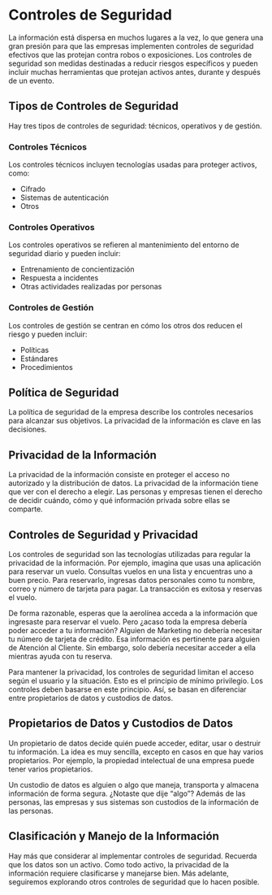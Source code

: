 **Controles de Seguridad**
=====================================================

La información está dispersa en muchos lugares a la vez, lo que genera una gran presión para que las empresas implementen controles de seguridad efectivos que las protejan contra robos o exposiciones. Los controles de seguridad son medidas destinadas a reducir riesgos específicos y pueden incluir muchas herramientas que protejan activos antes, durante y después de un evento.

**Tipos de Controles de Seguridad**
--------------------------------

Hay tres tipos de controles de seguridad: técnicos, operativos y de gestión.

### Controles Técnicos

Los controles técnicos incluyen tecnologías usadas para proteger activos, como:

* Cifrado
* Sistemas de autenticación
* Otros

### Controles Operativos

Los controles operativos se refieren al mantenimiento del entorno de seguridad diario y pueden incluir:

* Entrenamiento de concientización
* Respuesta a incidentes
* Otras actividades realizadas por personas

### Controles de Gestión

Los controles de gestión se centran en cómo los otros dos reducen el riesgo y pueden incluir:

* Políticas
* Estándares
* Procedimientos

**Política de Seguridad**
-------------------------

La política de seguridad de la empresa describe los controles necesarios para alcanzar sus objetivos. La privacidad de la información es clave en las decisiones.

**Privacidad de la Información**
------------------------------

La privacidad de la información consiste en proteger el acceso no autorizado y la distribución de datos. La privacidad de la información tiene que ver con el derecho a elegir. Las personas y empresas tienen el derecho de decidir cuándo, cómo y qué información privada sobre ellas se comparte.

**Controles de Seguridad y Privacidad**
--------------------------------------

Los controles de seguridad son las tecnologías utilizadas para regular la privacidad de la información. Por ejemplo, imagina que usas una aplicación para reservar un vuelo. Consultas vuelos en una lista y encuentras uno a buen precio. Para reservarlo, ingresas datos personales como tu nombre, correo y número de tarjeta para pagar. La transacción es exitosa y reservas el vuelo.

De forma razonable, esperas que la aerolínea acceda a la información que ingresaste para reservar el vuelo. Pero ¿acaso toda la empresa debería poder acceder a tu información? Alguien de Marketing no debería necesitar tu número de tarjeta de crédito. Esa información es pertinente para alguien de Atención al Cliente. Sin embargo, solo debería necesitar acceder a ella mientras ayuda con tu reserva.

Para mantener la privacidad, los controles de seguridad limitan el acceso según el usuario y la situación. Esto es el principio de mínimo privilegio. Los controles deben basarse en este principio. Así, se basan en diferenciar entre propietarios de datos y custodios de datos.

**Propietarios de Datos y Custodios de Datos**
------------------------------------------

Un propietario de datos decide quién puede acceder, editar, usar o destruir tu información. La idea es muy sencilla, excepto en casos en que hay varios propietarios. Por ejemplo, la propiedad intelectual de una empresa puede tener varios propietarios.

Un custodio de datos es alguien o algo que maneja, transporta y almacena información de forma segura. ¿Notaste que dije “algo”? Además de las personas, las empresas y sus sistemas son custodios de la información de las personas.

**Clasificación y Manejo de la Información**
------------------------------------------

Hay más que considerar al implementar controles de seguridad. Recuerda que los datos son un activo. Como todo activo, la privacidad de la información requiere clasificarse y manejarse bien. Más adelante, seguiremos explorando otros controles de seguridad que lo hacen posible.


